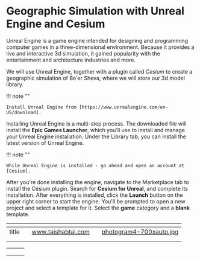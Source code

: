 # Geographic Simulation with Unreal Engine and Cesium

Unreal Engine is a game engine intended for designing and programming computer games in a three-dimensional environment. Because it provides a live and interactive 3d simulation, it gained popularity with the entertainment and architecture industries and more.

We will use Unreal Engine, together with a plugin called _Cesium_ to create a geographic simulation of Be'er Sheva, where we will store our 3d model library.

!!! note ""

```
Install Unreal Engine from [https://www.unrealengine.com/en-US/download].
```

Installing Unreal Engine is a multi-step process. The downloaded file will install the **Epic Games Launcher**, which you'll use to install and manage your Unreal Engine installation. Under the Library tab, you can install the latest version of Unreal Engine.

!!! note ""

```
While Unreal Engine is installed - go ahead and open an account at [Cesium].
```

After you're done installing the engine, navigate to the Marketplace tab to install the Cesium plugin. Search for **Cesium for Unreal**, and complete its installation. After everything is installed, click the **Launch** button on the upper right corner to start the engine. You'll be prompted to open a new project and select a template for it. Select the **game** category and a **blank** template.

<table data-view="cards"><thead><tr><th></th><th data-type="select" data-multiple></th><th data-type="content-ref"></th><th data-type="content-ref"></th><th data-hidden data-card-cover data-type="files"></th></tr></thead><tbody><tr><td>title</td><td></td><td><a href="https://www.taishabtai.com">www.taishabtai.com</a></td><td></td><td><a href="images/photogram4-700xauto.jpg">photogram4-700xauto.jpg</a></td></tr><tr><td></td><td></td><td></td><td></td><td></td></tr><tr><td></td><td></td><td></td><td></td><td></td></tr></tbody></table>

|   |   |   |
| - | - | - |
|   |   |   |
|   |   |   |
|   |   |   |
